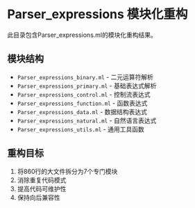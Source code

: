 # Parser_expressions 模块化重构

此目录包含Parser_expressions.ml的模块化重构结果。

## 模块结构

- `Parser_expressions_binary.ml` - 二元运算符解析
- `Parser_expressions_primary.ml` - 基础表达式解析
- `Parser_expressions_control.ml` - 控制流表达式
- `Parser_expressions_function.ml` - 函数表达式
- `Parser_expressions_data.ml` - 数据结构表达式
- `Parser_expressions_natural.ml` - 自然语言表达式
- `Parser_expressions_utils.ml` - 通用工具函数

## 重构目标

1. 将860行的大文件拆分为7个专门模块
2. 消除重复代码模式
3. 提高代码可维护性
4. 保持向后兼容性